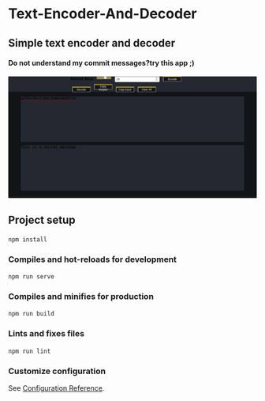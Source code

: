 # Text-Encoder-And-Decoder
## Simple text encoder and decoder

#### Do not understand my commit messages?try this app ;)


![alt text](https://github.com/Abdullah-V/images/blob/master/en-de-coder.png)


## Project setup
```
npm install
```

### Compiles and hot-reloads for development
```
npm run serve
```

### Compiles and minifies for production
```
npm run build
```

### Lints and fixes files
```
npm run lint
```

### Customize configuration
See [Configuration Reference](https://cli.vuejs.org/config/).
